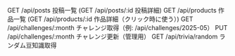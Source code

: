 GET	/api/posts	投稿一覧
(GET	/api/posts/:id	投稿詳細)
GET	/api/products	作品一覧
(GET	/api/products/:id	作品詳細（クリック時に使う）)
GET	/api/challenges/:month	チャレンジ取得（例: /api/challenges/2025-05）
PUT	/api/challenges/:month	チャレンジ更新（管理用）
GET	/api/trivia/random	ランダム豆知識取得